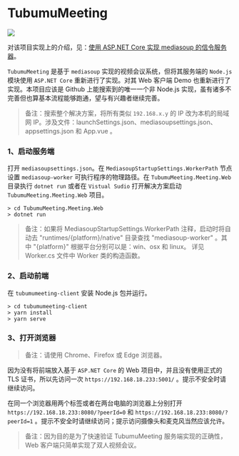 # TubumuMeeting

![](http://blog.tubumu.com/postimages/mediasoup-01/004.jpg)

对该项目实现上的介绍，见：[使用 ASP.NET Core 实现 mediasoup 的信令服务器](https://blog.tubumu.com/2020/05/05/mediasoup-01/)。

`TubumuMeeting` 是基于 `mediasoup` 实现的视频会议系统，但将其服务端的 `Node.js` 模块使用 `ASP.NET Core` 重新进行了实现。对其 Web 客户端 Demo 也重新进行了实现。本项目应该是 Github 上能搜索到的唯一一个非 Node.js 实现，虽有诸多不完善但也算基本流程能够跑通，望与有兴趣者继续完善。

> 备注：搜索整个解决方案，将所有类似 `192.168.x.y` 的 IP 改为本机的局域网 IP。涉及文件：launchSettings.json、mediasoupsettings.json、appsettings.json 和 App.vue 。

### 1、启动服务端

打开 `mediasoupsettings.json`。在 `MediasoupStartupSettings.WorkerPath` 节点设置 `mediasoup-worker` 可执行程序的物理路径。在 `TubumuMeeting.Meeting.Web` 目录执行 `dotnet run` 或者在 `Vistual Sudio` 打开解决方案启动 `TubumuMeeting.Meeting.Web` 项目。

```
> cd TubumuMeeting.Meeting.Web
> dotnet run
```

> 备注：如果将 MediasoupStartupSettings.WorkerPath 注释，启动时将自动去 "runtimes/{platform}/native" 目录查找 "mediasoup-worker" 。其中 "{platform}" 根据平台分别可以是：win、osx 和 linux。 详见 Worker.cs 文件中 Worker 类的构造函数。

### 2、启动前端

在 `tubumumeeting-client` 安装 Node.js 包并运行。

```
> cd tubumumeeting-client
> yarn install
> yarn serve
```

### 3、打开浏览器

>备注：请使用 Chrome、Firefox 或 Edge 浏览器。

因为没有将前端放入基于 `ASP.NET Core` 的 Web 项目中，并且没有使用正式的 TLS 证书，所以先访问一次 `https://192.168.18.233:5001/` 。提示不安全时请继续访问。

在同一个浏览器用两个标签或者在两台电脑的浏览器上分别打开 `https://192.168.18.233:8080/?peerId=0` 和 `https://192.168.18.233:8080/?peerId=1` 。提示不安全时请继续访问；提示访问摄像头和麦克风当然应该允许。

> 备注：因为目的是为了快速验证 TubumuMeeting 服务端实现的正确性，Web 客户端只简单实现了双人视频会议。


